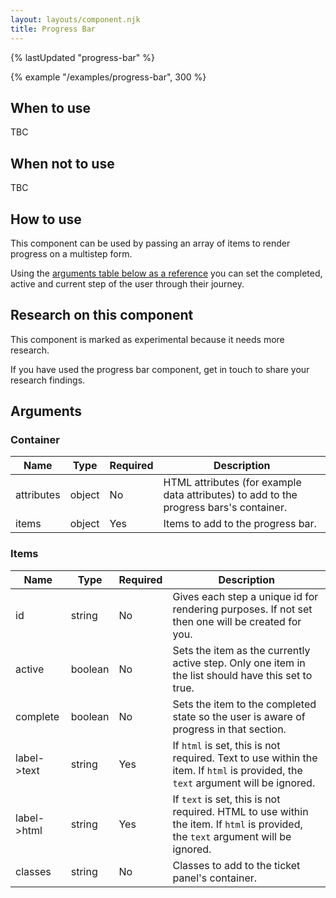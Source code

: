 ```yaml
---
layout: layouts/component.njk
title: Progress Bar
---
```


{% lastUpdated "progress-bar" %}

{% example "/examples/progress-bar", 300 %}

## When to use

TBC

## When not to use

TBC

## How to use

This component can be used by passing an array of items to render progress on a multistep form.

Using the [arguments table below as a reference](#arguments) you can set the completed, active and current step of the user through their journey.

## Research on this component

This component is marked as experimental because it needs more research.

If you have used the progress bar component, get in touch to share your research findings.

## Arguments

### Container

|Name|Type|Required|Description|
|---|---|---|---|
|attributes|object|No|HTML attributes (for example data attributes) to add to the progress bars's container.|
|items|object|Yes|Items to add to the progress bar.|

### Items

|Name|Type|Required|Description|
|---|---|---|---|
|id|string|No|Gives each step a unique id for rendering purposes. If not set then one will be created for you.|
|active|boolean|No|Sets the item as the currently active step. Only one item in the list should have this set to true.|
|complete|boolean|No|Sets the item to the completed state so the user is aware of progress in that section.|
|label->text|string|Yes|If `html` is set, this is not required. Text to use within the item. If `html` is provided, the `text` argument will be ignored.|
|label->html|string|Yes|If `text` is set, this is not required. HTML to use within the item. If `html` is provided, the `text` argument will be ignored.|
|classes|string|No|Classes to add to the ticket panel's container.|
